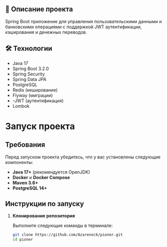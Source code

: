 ## 📝 Описание проекта
Spring Boot приложение для управления пользовательскими данными и банковскими операциями с поддержкой JWT аутентификации, кэширования и денежных переводов.

## 🛠 Технологии
- Java 17
- Spring Boot 3.2.0
- Spring Security
- Spring Data JPA
- PostgreSQL
- Redis (кеширование) 
- Flyway (миграции)
- -JWT (аутентификация)
- Lombok

# Запуск проекта

## Требования

Перед запуском проекта убедитесь, что у вас установлены следующие компоненты:

- **Java 17+** (рекомендуется OpenJDK)
- **Docker** и **Docker Compose**
- **Maven 3.6+**
- **PostgreSQL 14+**

## Инструкции по запуску

1. **Клонирование репозитория**

   Выполните следующие команды в терминале:

   ```bash
   git clone https://github.com/Azarenock/pioner.git
   cd pioner
